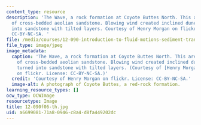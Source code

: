 ```yaml
---
content_type: resource
description: 'The Wave, a rock formation at Coyote Buttes North. This area is an exposure
  of cross-bedded aeolian sandstone. Blowing wind created inclined dunes, which turned
  into sandstone with tilted layers. Courtesy of Henry Morgan on flickr. License:
  CC-BY-NC-SA. '
file: /media/courses/12-090-introduction-to-fluid-motions-sediment-transport-and-current-generated-sedimentary-structures-fall-2006/a669908171a80946c8a4d8fa449202dc_12-090f06-th.jpg
file_type: image/jpeg
image_metadata:
  caption: 'The Wave, a rock formation at Coyote Buttes North. This area is an exposure
    of cross-bedded aeolian sandstone. Blowing wind created inclined dunes, which
    turned into sandstone with tilted layers. (Courtesy of [Henry Morgan](https://www.flickr.com/photos/henrymorgan/13509376365/)
    on flickr. License: CC-BY-NC-SA.)'
  credit: 'Courtesy of Henry Morgan on flickr. License: CC-BY-NC-SA.'
  image-alt: A photograph of Coyote Buttes, a red-rock formation.
learning_resource_types: []
ocw_type: OCWImage
resourcetype: Image
title: 12-090f06-th.jpg
uid: a6699081-71a8-0946-c8a4-d8fa449202dc
---
```

